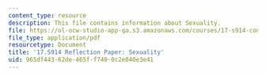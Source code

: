 ```yaml
---
content_type: resource
description: This file contains information about Sexuality.
file: https://ol-ocw-studio-app-qa.s3.amazonaws.com/courses/17-s914-conversations-you-cant-have-on-campus-race-ethnicity-gender-and-identity-spring-2012/965df44362de465ff7400c2e040e3e41_MIT17_S914S12_sexuality3.pdf
file_type: application/pdf
resourcetype: Document
title: '17.S914 Reflection Paper: Sexuality'
uid: 965df443-62de-465f-f740-0c2e040e3e41
---
```


